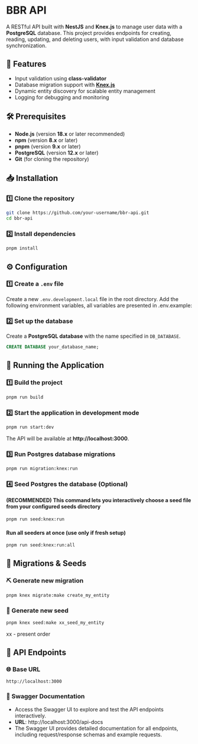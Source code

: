 # BBR API

A RESTful API built with **NestJS** and **Knex.js** to manage user data with a **PostgreSQL** database. This project provides endpoints for creating, reading, updating, and deleting users, with input validation and database synchronization.

## 🌟 Features

- Input validation using **class-validator**
- Database migration support with [**Knex.js**](https://knexjs.org/)
- Dynamic entity discovery for scalable entity management
- Logging for debugging and monitoring

## 🛠 Prerequisites

- **Node.js** (version **18.x** or later recommended)
- **npm** (version **8.x** or later)
- **pnpm** (version **9.x** or later)
- **PostgreSQL** (version **12.x** or later)
- **Git** (for cloning the repository)

## 📥 Installation

### 1️⃣ Clone the repository

```bash
git clone https://github.com/your-username/bbr-api.git
cd bbr-api
```

### 2️⃣ Install dependencies

```bash
pnpm install
```

## ⚙️ Configuration

### 1️⃣ Create a `.env` file

Create a new `.env.development.local` file in the root directory. Add the following environment variables, all variables are presented in .env.example:

### 2️⃣ Set up the database

Create a **PostgreSQL database** with the name specified in `DB_DATABASE`.

```sql
CREATE DATABASE your_database_name;
```

## 🚀 Running the Application

### 1️⃣ Build the project

```bash
pnpm run build
```

### 2️⃣ Start the application in development mode

```bash
pnpm run start:dev
```

The API will be available at **http://localhost:3000**.

### 3️⃣ Run Postgres database migrations

```bash
pnpm run migration:knex:run
```

### 4️⃣ Seed Postgres the database (Optional)

#### (RECOMMENDED) This command lets you interactively choose a seed file from your configured seeds directory

```bash
pnpm run seed:knex:run
```

#### Run all seeders at once (use only if fresh setup)

```bash
pnpm run seed:knex:run:all
```

## 📔 Migrations & Seeds

### ⛏️ Generate new migration

```bash
pnpm knex migrate:make create_my_entity
```

### 🌱 Generate new seed

```bash
pnpm knex seed:make xx_seed_my_entity
```

xx - present order

## 📡 API Endpoints

### 🌐 Base URL

```
http://localhost:3000
```

### 📖 Swagger Documentation

- Access the Swagger UI to explore and test the API endpoints interactively.
- **URL**: http://localhost:3000/api-docs
- The Swagger UI provides detailed documentation for all endpoints, including request/response schemas and example requests.
